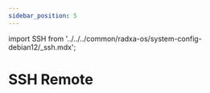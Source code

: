 ```yaml
---
sidebar_position: 5
---
```


import SSH from '../../../common/radxa-os/system-config-debian12/\_ssh.mdx';

# SSH Remote

<SSH />
